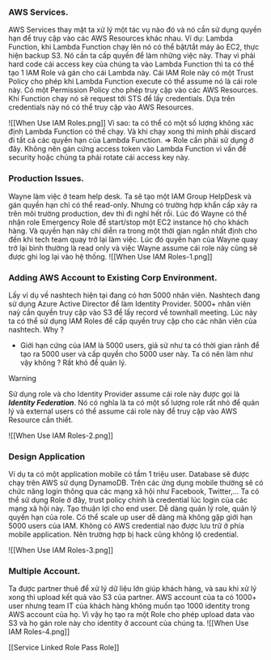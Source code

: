 ### AWS Services.
AWS Services thay mặt ta xử lý một tác vụ nào đó và nó cần sử dụng quyền hạn để truy cập vào các AWS Resources khác nhau.
Ví dụ: Lambda Function, khi Lambda Function chạy lên nó có thể bật/tắt máy ảo EC2, thực hiện backup S3. Nó cần ta cấp quyền để làm những việc này. Thay vì phải hard code cái access key của chúng ta vào Lambda Function thì ta có thể tạo 1 IAM Role và gán cho cái Lambda này.
Cái IAM Role này có một Trust Policy cho phép khi Lambda Function execute có thể assume nó là cái role này.
Có một Permission Policy cho phép truy cập vào các AWS Resources.
Khi Function chạy nó sẽ request tới STS để lấy credentials. Dựa trên credentials này nó có thể truy cập vào AWS Resources.

![[When Use IAM Roles.png]]
Vì sao: ta có thể có một số lượng không xác định Lambda Function có thể chạy. Và khi chạy xong thì mình phải discard đi tất cả các quyền hạn của Lambda Function.  => Role cần phải sử dụng ở đây. Không nên gán cứng access token vào Lambda Function vì vấn đề security hoặc chúng ta phải rotate cái access key này.
### Production Issues.
Wayne làm việc ở team help desk. 
Ta sẽ tạo một IAM Group HelpDesk và gán quyền hạn chỉ có thể read-only.
Nhưng có trường hợp khẩn cấp xảy ra trên môi trường production, dev thì đi nghỉ hết rồi. 
Lúc đó Wayne có thể nhận role Emergency Role để start/stop một EC2 instance hộ cho khách hàng.
Và quyền hạn này chỉ diễn ra trong một thời gian ngắn nhất định cho đến khi tech team quay trở lại làm việc. Lúc đó quyền hạn của Wayne quay trở lại bình thường là read only và việc Wayne assume cái role này cũng sẽ được ghi log lại vào hệ thống.
![[When Use IAM Roles-1.png]]
### Adding AWS Account to Existing Corp Environment.
Lấy ví dụ về nashtech hiện tại đang có hơn 5000 nhân viên.
Nashtech đang sử dụng Azure Active Director để làm Identity Provider.
5000+ nhân viên naỳ cần quyền truy cập vào S3 để lấy record về townhall meeting.
Lúc này ta có thể sử dụng IAM Roles để cấp quyền truy cập cho các nhân viên của nashtech.
Why ?
- Giới hạn cứng của IAM là 5000 users, giả sử như ta có thời gian rãnh để tạo ra 5000 user và cấp quyền cho 5000 user này. Ta có nên làm như vậy không ? Rất khó để quản lý.

> [!WARNING]  
> Sử dụng role và cho Identity Provider assume cái role này được gọi là ***Identity Federation***. Nó có nghĩa là ta có một số lượng role rất nhỏ để quản lý và external users có thể assume cái role này để truy cập vào AWS Resource cần thiết.

![[When Use IAM Roles-2.png]]
### Design Application
Ví dụ ta có một application mobile có tầm 1 triệu user.
Database sẽ được chạy trên AWS sử dụng DynamoDB.
Trên các ứng dụng mobile thường sẽ có chức năng login thông qua các mạng xã hội như Facebook, Twitter,...
Ta có thể sử dụng Role ở đây, trust policy chính là credential lúc login của các mạng xã hội này. Tạo thuận lợi cho end user.
Dễ dàng quản lý role, quản lý quyền hạn của role.
Có thể scale up user dễ dàng mà không gặp giới hạn 5000 users của IAM.
Không có AWS credential nào được lưu trữ ở phía mobile application. Nên trường hợp bị hack cũng không lộ credential.

![[When Use IAM Roles-3.png]]
### Multiple Account.
Ta được partner thuê để xử lý dữ liệu lớn giúp khách hàng, và sau khi xử lý xong thì upload kết quả vào S3 của partner.
AWS account của ta có 1000+ user nhưng team IT của khách hàng không muốn tạo 1000 identity trong AWS account của họ.
Vì vậy họ tạo ra một Role cho phép upload data vào S3 và họ gán role này cho identity ở account của chúng ta.
![[When Use IAM Roles-4.png]]

[[Service Linked Role Pass Role]]